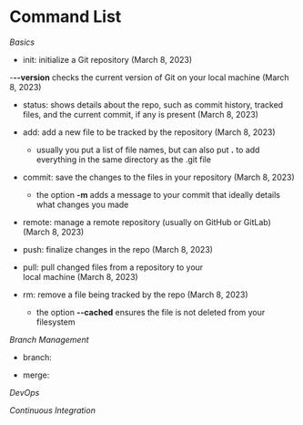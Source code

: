 # Command List

*Basics*

- init: initialize a Git repository (March 8, 2023)

-**--version** checks the current version of Git on your local machine (March 8, 2023)

- status: shows details about the repo, such as commit history, tracked files,
  and the current commit, if any is present (March 8, 2023)

- add: add a new file to be tracked by the repository (March 8, 2023)
    - usually you put a list of file names, but can also put **.** to add 
      everything in the same directory as the .git file

- commit: save the changes to the files in your repository (March 8, 2023)
    - the option **-m** adds a message to your commit that ideally details what changes you made

- remote: manage a remote repository (usually on GitHub or GitLab) (March 8, 2023)

- push: finalize changes in the repo  (March 8, 2023)

- pull: pull changed files from a repository to your  
  local machine (March 8, 2023)

- rm: remove a file being tracked by the repo (March 8, 2023)
    - the option **--cached** ensures the file is not deleted from your filesystem 

*Branch Management*

- branch: 

- merge: 

*DevOps*

*Continuous Integration*